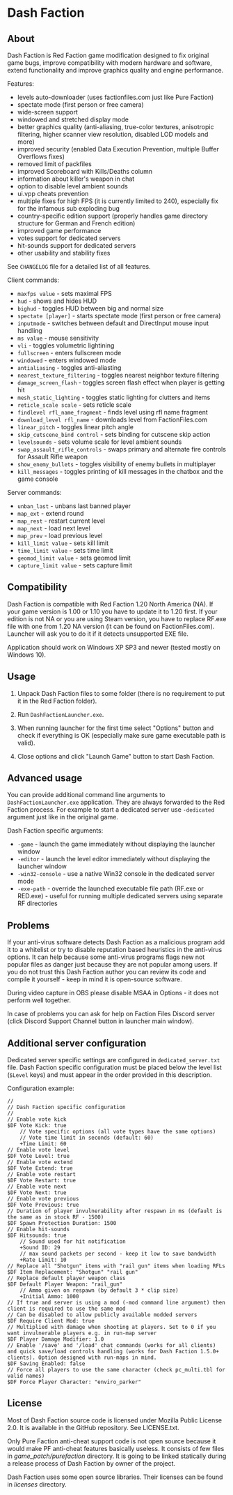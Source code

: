 Dash Faction
============

About
-----
Dash Faction is Red Faction game modification designed to fix original game bugs, improve compatibility with modern
hardware and software, extend functionality and improve graphics quality and engine performance.

Features:
* levels auto-downloader (uses factionfiles.com just like Pure Faction)
* spectate mode (first person or free camera)
* wide-screen support
* windowed and stretched display mode
* better graphics quality (anti-aliasing, true-color textures, anisotropic filtering, higher scanner view resolution, disabled LOD models and more)
* improved security (enabled Data Execution Prevention, multiple Buffer Overflows fixes)
* removed limit of packfiles
* improved Scoreboard with Kills/Deaths column
* information about killer's weapon in chat
* option to disable level ambient sounds
* ui.vpp cheats prevention
* multiple fixes for high FPS (it is currently limited to 240), especially fix for the infamous sub exploding bug
* country-specific edition support (properly handles game directory structure for German and French edition)
* improved game performance
* votes support for dedicated servers
* hit-sounds support for dedicated servers
* other usability and stability fixes

See `CHANGELOG` file for a detailed list of all features.

Client commands:
* `maxfps value` - sets maximal FPS
* `hud` - shows and hides HUD
* `bighud` - toggles HUD between big and normal size
* `spectate [player]` - starts spectate mode (first person or free camera)
* `inputmode` - switches between default and DirectInput mouse input handling
* `ms value` - mouse sensitivity
* `vli` - toggles volumetric lightining
* `fullscreen` - enters fullscreen mode
* `windowed` - enters windowed mode
* `antialiasing` - toggles anti-aliasting
* `nearest_texture_filtering` - toggles nearest neighbor texture filtering
* `damage_screen_flash` - toggles screen flash effect when player is getting hit
* `mesh_static_lighting` - toggles static lighting for clutters and items
* `reticle_scale scale` - sets reticle scale
* `findlevel rfl_name_fragment` - finds level using rfl name fragment
* `download_level rfl_name` - downloads level from FactionFiles.com
* `linear_pitch` - toggles linear pitch angle
* `skip_cutscene_bind control` - sets binding for cutscene skip action
* `levelsounds` - sets volume scale for level ambient sounds
* `swap_assault_rifle_controls` - swaps primary and alternate fire controls for Assault Rifle weapon
* `show_enemy_bullets` - toggles visibility of enemy bullets in multiplayer
* `kill_messages` - toggles printing of kill messages in the chatbox and the game console

Server commands:
* `unban_last` - unbans last banned player
* `map_ext` - extend round
* `map_rest` - restart current level
* `map_next` - load next level
* `map_prev` - load previous level
* `kill_limit value` - sets kill limit
* `time_limit value` - sets time limit
* `geomod_limit value` - sets geomod limit
* `capture_limit value` - sets capture limit

Compatibility
-------------
Dash Faction is compatible with Red Faction 1.20 North America (NA).
If your game version is 1.00 or 1.10 you have to update it to 1.20 first.
If your edition is not NA or you are using Steam version, you have to replace RF.exe file with one from
1.20 NA version (it can be found on FactionFiles.com). Launcher will ask you to do it if it detects
unsupported EXE file.

Application should work on Windows XP SP3 and newer (tested mostly on Windows 10).

Usage
-----
1. Unpack Dash Faction files to some folder (there is no requirement to put it in the Red Faction folder).

2. Run `DashFactionLauncher.exe`.

3. When running launcher for the first time select "Options" button and check if everything is OK (especially make sure
   game executable path is valid).

4. Close options and click "Launch Game" button to start Dash Faction.

Advanced usage
--------------
You can provide additional command line arguments to `DashFactionLauncher.exe` application. They are always forwarded
to the Red Faction process. For example to start a dedicated server use `-dedicated` argument just like in the original
game.

Dash Faction specific arguments:

* `-game` - launch the game immediately without displaying the launcher window
* `-editor` - launch the level editor immediately without displaying the launcher window
* `-win32-console` - use a native Win32 console in the dedicated server mode
* `-exe-path` - override the launched executable file path (RF.exe or RED.exe) - useful for running multiple dedicated
  servers using separate RF directories

Problems
--------
If your anti-virus software detects Dash Faction as a malicious program add it to a whitelist or try to disable
reputation based heuristics in the anti-virus options. It can help because some anti-virus programs flags new
not popular files as danger just because they are not popular among users.
If you do not trust this Dash Faction author you can review its code and compile it yourself - keep in mind it is
open-source software.

During video capture in OBS please disable MSAA in Options - it does not perform well together.

In case of problems you can ask for help on Faction Files Discord server (click Discord Support Channel button in
launcher main window).

Additional server configuration
-------------------------------
Dedicated server specific settings are configured in `dedicated_server.txt` file.
Dash Faction specific configuration must be placed below the level list (`$Level` keys) and must appear in the order
provided in this description.

Configuration example:

    //
    // Dash Faction specific configuration
    //
    // Enable vote kick
    $DF Vote Kick: true
        // Vote specific options (all vote types have the same options)
        // Vote time limit in seconds (default: 60)
        +Time Limit: 60
    // Enable vote level
    $DF Vote Level: true
    // Enable vote extend
    $DF Vote Extend: true
    // Enable vote restart
    $DF Vote Restart: true
    // Enable vote next
    $DF Vote Next: true
    // Enable vote previous
    $DF Vote Previous: true
    // Duration of player invulnerability after respawn in ms (default is the same as in stock RF - 1500)
    $DF Spawn Protection Duration: 1500
    // Enable hit-sounds
    $DF Hitsounds: true
        // Sound used for hit notification
        +Sound ID: 29
        // max sound packets per second - keep it low to save bandwidth
        +Rate Limit: 10
    // Replace all "Shotgun" items with "rail gun" items when loading RFLs
    $DF Item Replacement: "Shotgun" "rail gun"
    // Replace default player weapon class
    $DF Default Player Weapon: "rail_gun"
        // Ammo given on respawn (by default 3 * clip size)
        +Initial Ammo: 1000
    // If true and server is using a mod (-mod command line argument) then client is required to use the same mod
    // Can be disabled to allow publicly available modded servers
    $DF Require Client Mod: true
    // Multiplied with damage when shooting at players. Set to 0 if you want invulnerable players e.g. in run-map server
    $DF Player Damage Modifier: 1.0
    // Enable '/save' and '/load' chat commands (works for all clients) and quick save/load controls handling (works for Dash Faction 1.5.0+ clients). Option designed with run-maps in mind.
    $DF Saving Enabled: false
    // Force all players to use the same character (check pc_multi.tbl for valid names)
    $DF Force Player Character: "enviro_parker"

License
-------
Most of Dash Faction source code is licensed under Mozilla Public License 2.0. It is available in the GitHub repository.
See LICENSE.txt.

Only Pure Faction anti-cheat support code is not open source because it would make PF anti-cheat features basically useless.
It consists of few files in *game_patch/purefaction* directory. It is going to be linked statically during a release process
of Dash Faction by owner of the project.

Dash Faction uses some open source libraries. Their licenses can be found in *licenses* directory.
